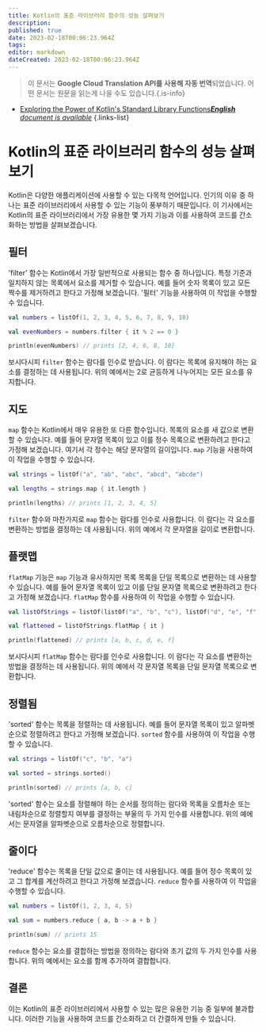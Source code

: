 ```yaml
---
title: Kotlin의 표준 라이브러리 함수의 성능 살펴보기
description: 
published: true
date: 2023-02-18T00:06:23.964Z
tags: 
editor: markdown
dateCreated: 2023-02-18T00:06:23.964Z
---
```


> 이 문서는 **Google Cloud Translation API를 사용해 자동 번역**되었습니다.
어떤 문서는 원문을 읽는게 나을 수도 있습니다.{.is-info}



- [Exploring the Power of Kotlin's Standard Library Functions***English** document is available*](/en/Knowledge-base/Kotlin/exploring-the-power-of-kotlin-s-standard-library-functions)
{.links-list}


# Kotlin의 표준 라이브러리 함수의 성능 살펴보기

Kotlin은 다양한 애플리케이션에 사용할 수 있는 다목적 언어입니다. 인기의 이유 중 하나는 표준 라이브러리에서 사용할 수 있는 기능이 풍부하기 때문입니다. 이 기사에서는 Kotlin의 표준 라이브러리에서 가장 유용한 몇 가지 기능과 이를 사용하여 코드를 간소화하는 방법을 살펴보겠습니다.

## 필터

'filter' 함수는 Kotlin에서 가장 일반적으로 사용되는 함수 중 하나입니다. 특정 기준과 일치하지 않는 목록에서 요소를 제거할 수 있습니다. 예를 들어 숫자 목록이 있고 모든 짝수를 제거하려고 한다고 가정해 보겠습니다. '필터' 기능을 사용하여 이 작업을 수행할 수 있습니다.

```kotlin
val numbers = listOf(1, 2, 3, 4, 5, 6, 7, 8, 9, 10)

val evenNumbers = numbers.filter { it % 2 == 0 }

println(evenNumbers) // prints [2, 4, 6, 8, 10]
```

보시다시피 `filter` 함수는 람다를 인수로 받습니다. 이 람다는 목록에 유지해야 하는 요소를 결정하는 데 사용됩니다. 위의 예에서는 2로 균등하게 나누어지는 모든 요소를 유지합니다.

## 지도

`map` 함수는 Kotlin에서 매우 유용한 또 다른 함수입니다. 목록의 요소를 새 값으로 변환할 수 있습니다. 예를 들어 문자열 목록이 있고 이를 정수 목록으로 변환하려고 한다고 가정해 보겠습니다. 여기서 각 정수는 해당 문자열의 길이입니다. `map` 기능을 사용하여 이 작업을 수행할 수 있습니다.

```kotlin
val strings = listOf("a", "ab", "abc", "abcd", "abcde")

val lengths = strings.map { it.length }

println(lengths) // prints [1, 2, 3, 4, 5]
```

`filter` 함수와 마찬가지로 `map` 함수는 람다를 인수로 사용합니다. 이 람다는 각 요소를 변환하는 방법을 결정하는 데 사용됩니다. 위의 예에서 각 문자열을 길이로 변환합니다.

## 플랫맵

`flatMap` 기능은 `map` 기능과 유사하지만 목록 목록을 단일 목록으로 변환하는 데 사용할 수 있습니다. 예를 들어 문자열 목록이 있고 이를 단일 문자열 목록으로 변환하려고 한다고 가정해 보겠습니다. `flatMap` 함수를 사용하여 이 작업을 수행할 수 있습니다.

```kotlin
val listOfStrings = listOf(listOf("a", "b", "c"), listOf("d", "e", "f"))

val flattened = listOfStrings.flatMap { it }

println(flattened) // prints [a, b, c, d, e, f]
```

보시다시피 `flatMap` 함수는 람다를 인수로 사용합니다. 이 람다는 각 요소를 변환하는 방법을 결정하는 데 사용됩니다. 위의 예에서 각 문자열 목록을 단일 문자열 목록으로 변환합니다.

## 정렬됨

'sorted' 함수는 목록을 정렬하는 데 사용됩니다. 예를 들어 문자열 목록이 있고 알파벳순으로 정렬하려고 한다고 가정해 보겠습니다. `sorted` 함수를 사용하여 이 작업을 수행할 수 있습니다.

```kotlin
val strings = listOf("c", "b", "a")

val sorted = strings.sorted()

println(sorted) // prints [a, b, c]
```

'sorted' 함수는 요소를 정렬해야 하는 순서를 정의하는 람다와 목록을 오름차순 또는 내림차순으로 정렬할지 여부를 결정하는 부울의 두 가지 인수를 사용합니다. 위의 예에서는 문자열을 알파벳순으로 오름차순으로 정렬합니다.

## 줄이다

'reduce' 함수는 목록을 단일 값으로 줄이는 데 사용됩니다. 예를 들어 정수 목록이 있고 그 합계를 계산하려고 한다고 가정해 보겠습니다. `reduce` 함수를 사용하여 이 작업을 수행할 수 있습니다.

```kotlin
val numbers = listOf(1, 2, 3, 4, 5)

val sum = numbers.reduce { a, b -> a + b }

println(sum) // prints 15
```

`reduce` 함수는 요소를 결합하는 방법을 정의하는 람다와 초기 값의 두 가지 인수를 사용합니다. 위의 예에서는 요소를 함께 추가하여 결합합니다.

## 결론

이는 Kotlin의 표준 라이브러리에서 사용할 수 있는 많은 유용한 기능 중 일부에 불과합니다. 이러한 기능을 사용하여 코드를 간소화하고 더 간결하게 만들 수 있습니다.